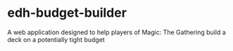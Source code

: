 # edh-budget-builder
A web application designed to help players of Magic: The Gathering build a deck on a potentially tight budget
